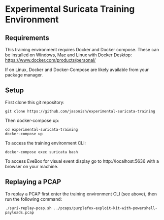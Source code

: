 # Experimental Suricata Training Environment

## Requirements

This training environment requires Docker and Docker compose. These can be
installed on Windows, Mac and Linux with Docker Desktop:
https://www.docker.com/products/personal/

If on Linux, Docker and Docker-Compose are likely available from your
package manager.

## Setup

First clone this git repository:

```
git clone https://github.com/jasonish/experimental-suricata-training
```

Then docker-compose up:

```
cd experimental-suricata-training
docker-compose up
```

To access the training environment CLI:

```
docker-compose exec suricata bash
```

To access EveBox for visual event display go to http://localhost:5636 with a
browser on your machine.

## Replaying a PCAP

To replay a PCAP first enter the training environment CLI (see above),
then run the following command:

```
./suri-replay-pcap.sh ../pcaps/purplefox-exploit-kit-with-powershell-payloads.pcap
```
